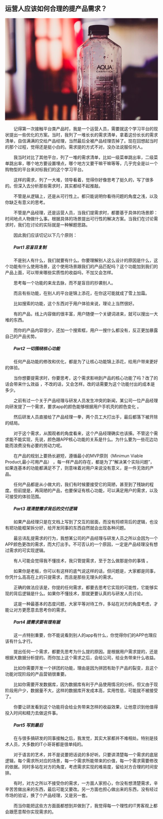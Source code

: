 ## ﻿运营人应该如何合理的提产品需求？

![运营如何给产品提需求(运营人应该如何合理的提产品需求？)](./assets/运营人如何合理的提产品需求.assets/bbbc540599a857f8cd63bd9c84a1e841.jpeg)

　　记得第一次接触平台类产品时，我是一个运营人员，需要就这个学习平台的现状提出一些优化的方案。当时，我列了一堆长长的需求清单，拿着这份长长的需求清单，自信满满的交给产品经理，当然最后全被产品经理否掉了。现在回想起当时的那个过程，觉得还是挺小白的。需求提的方式不对，没办法说服任何人。

　　我当时对比了其他平台，列了一堆的需求清单，比如一级菜单跳出率，二级菜单跳出率，哪个地方要设置埋点，哪个地方又要干嘛干嘛等等，几乎完全是以一个购物型的平台来对标我们的这个学习平台。

　　这样的需求，列了一大堆，领导看着，觉得你好像思考了挺久的，写了很多的。但深入去分析那些需求时，其实都经不起推敲。

　　不管是从逻辑上，还是从可行性上。都只能说明你看待问题的角度之浅，以及你缺乏有意义的思考。

　　不管是产品经理，还是运营人员，当我们提需求时，都要基于具体的场景即：时间地点人物做什么事。根据具体的场景提出可行性的解决方案。当我们在讨论需求时，我们在讨论的实际就是一种解题思路。

　　因此我们应该切记以下几个原则：

##### 　　Part1 忌盲目复制

　　不是别人有什么，我们就要有什么。你要理解别人这么设计的原因是什么，这个功能有什么使用场景，这个使用场景跟我们的产品匹配吗？这个功能加到我们的产品上面，可以带来哪些实质性的收益吗，不加又会怎样。

　　思考每一个功能的来龙去脉，而不是盲目的抄袭别人。

　　而且有些功能，在别人的平台是锦上添花，在你这可能就成了雪上加霜。

　　比如搜索的功能，这个东西对于用户体验来说，理论上当然很好。

　　有的产品，线上内容做的很丰富，用户随便一个关键词进来，就可以搜出一大堆的东西。

　　而你的产品内容很少，还加一个搜索框，用户一搜什么都没有，反正更加暴露自己的产品劣势。

##### 　　Part2 一切围绕核心功能

　　任何产品功能的修改和优化，都是为了让核心功能锦上添花，给用户带来更好的体验。

　　当你想要提需求时，你要思考，这个需求影响到产品的核心功能了吗？改了的话会带来什么效益 ，不改的话，又会怎样。改的话需要为这个功能付出的成本是多少。

　　之前有过一个关于产品经理与研发人员发生冲突的新闻，某公司一位产品经理向研发提了一个需求，要求app的颜色能够根据用户手机壳的颜色变化 。

　　然后研发人员直接给了产品经理一拳，两个员工大打出手，最后都落下被开除的结局。

　　对于这个需求，从围观者的角度看来，这个产品经理确实也该揍。不管这个需求能不能实现，先说，颜色跟APP核心功能的关系是什么。为什么要为一些花边功能而浪费没有必要的劳动力呢。

　　在产品的规划上要扬长避短，遵循最小的MVP原则（Minimun Viable Product,最小可用产品） ，每一样产品的存在，都是为了”解决某个实际问题”，如果连基本的功能都满足不了，则意味着对用户来说没有意义，是一件无效的产品。

　　任何产品都是从小做大的，我们有时候要接受它的简陋，甚至到了残缺的程度。但前提是，再简陋的产品，也要保证有核心功能，可以满足用户的需求，以及可接受的体验范围。

##### 　　Part3 理清楚需求背后的交付逻辑

　　如果产品经理只是在文档上写到了交互的层面，而没有捋顺背后的逻辑，也没有把功能框架拆分好，给开发同事的东西自然就会出现各种问题。

　　最忌讳乱提需求的行为，我想某公司的产品经理与研发人员之所以会因为一个APP颜色更改的需求，而大打出手。不可否认的一个原因，一定是产品经理没有想过需求的可实现逻辑。

　　有人可能会觉得我不懂技术，我只管提需求，至于怎么做那是你的事情 。

　　如果你是老板，你可以有这样的底气说这样的话，但问题是，大家都是同事，你凭什么高高在上的只提需求，而且是那些无理头的需求。

　　正确的做法应该是，你提的任何需求，都要去思考它实现的可能性，它能够实现的背后逻辑是什么。如果你不懂技术，那就更要认真的与研发人员讨论。

　　这是一种最基本的态度问题，大家平等对待工作，多站在对方的角度考虑，才能让对方更愿意去思考你的需求。

##### 　　Part4 提需求要有理有据

　　这一点特别重要，你不能说看到别人的app有什么，你觉得你们的APP也理应该有什么才行。

　　提出任何一个需求，都要先思考为什么提的原因。是根据用户需求提的，还是根据大数据分析提的。而你加上这个需求之后，会给公司，给业务带来什么收益。

　　比如你需要开发一个拼团的功能，理由是因为拼团有助于产品的裂变，且这个功能对现阶段的产品营销很重要。

　　比如你需要开发数据库，因为数据库有利于产品使用情况的分析。但又由于现阶段用户少，数据量不大，这样的数据库开发成本高，实用性低，可能就不被接受了。

　　你要让研发看到这个功能将会给业务带来怎样的收益效果，让他意识到他值得投入时间和精力去做这件事。

##### 　　Part5 写到最后

　　在与很多搞研发的同事接触之后，我发觉，其实大家都并不难相处。特别是技术人员，大多数的IT小哥哥都是很单纯的。

　　对于语言的艺术，并不是说要把话说的多好听。只要讲清楚每一个需求的底层逻辑，每个需求所对应的场景，每一个需求所能带来的价值，每一个需求需要修改的依据。同时多站在对方的角度，考虑需求实现的难易度，留给对方合理的时间安排。

　　有时，对方之所以不接受你的需求，一方面人家担心，你没有想清楚需求，辛辛苦苦做出来的东西，最后可能又要改。另一方面也担心做出来的东西，没有经过市场的验证，换了个产品经理，又是另一套。

　　而当你能把这些方方面面都想到并做到了，我觉得每一个理性的IT男客观上都会跟愿意帮你实现需求的。